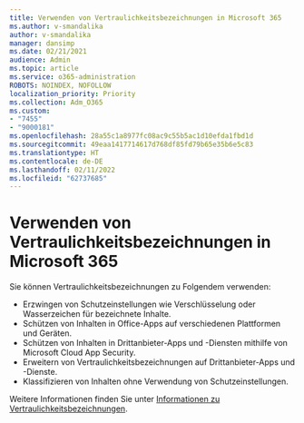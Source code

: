 ```yaml
---
title: Verwenden von Vertraulichkeitsbezeichnungen in Microsoft 365
ms.author: v-smandalika
author: v-smandalika
manager: dansimp
ms.date: 02/21/2021
audience: Admin
ms.topic: article
ms.service: o365-administration
ROBOTS: NOINDEX, NOFOLLOW
localization_priority: Priority
ms.collection: Adm_O365
ms.custom:
- "7455"
- "9000181"
ms.openlocfilehash: 28a55c1a8977fc08ac9c55b5ac1d10efda1fbd1d
ms.sourcegitcommit: 49eaa1417714617d768df85fd79b65e35b6e5c83
ms.translationtype: HT
ms.contentlocale: de-DE
ms.lasthandoff: 02/11/2022
ms.locfileid: "62737685"
---
```

# <a name="use-sensitivity-labels-in-microsoft-365"></a>Verwenden von Vertraulichkeitsbezeichnungen in Microsoft 365

Sie können Vertraulichkeitsbezeichnungen zu Folgendem verwenden:
- Erzwingen von Schutzeinstellungen wie Verschlüsselung oder Wasserzeichen für bezeichnete Inhalte.
- Schützen von Inhalten in Office-Apps auf verschiedenen Plattformen und Geräten.
- Schützen von Inhalten in Drittanbieter-Apps und -Diensten mithilfe von Microsoft Cloud App Security.
- Erweitern von Vertraulichkeitsbezeichnungen auf Drittanbieter-Apps und -Dienste.
- Klassifizieren von Inhalten ohne Verwendung von Schutzeinstellungen.

Weitere Informationen finden Sie unter [Informationen zu Vertraulichkeitsbezeichnungen](https://docs.microsoft.com/microsoft-365/compliance/sensitivity-labels).